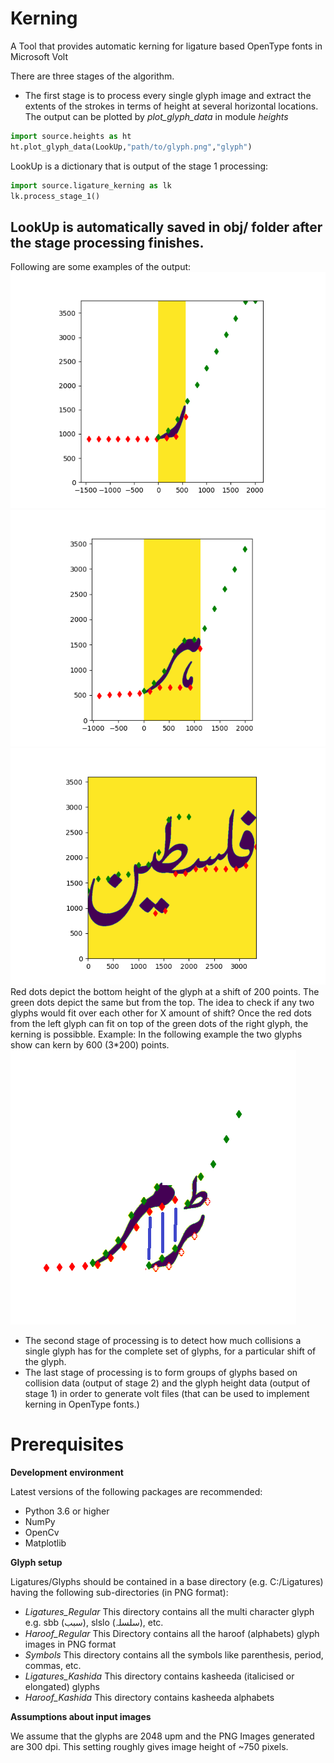 # Kerning
A Tool that provides automatic kerning for ligature based OpenType fonts in Microsoft Volt

There are three stages of the algorithm. 
- The first stage is to process every single glyph image and extract the extents of the strokes in terms of height at several horizontal locations. The output can be plotted by *plot_glyph_data* in module *heights*
 ``` python
import source.heights as ht
ht.plot_glyph_data(LookUp,"path/to/glyph.png","glyph")
```
LookUp is a dictionary that is output of the stage 1 processing:
``` python
import source.ligature_kerning as lk
lk.process_stage_1()
```
LookUp is automatically saved in obj/ folder after the stage processing finishes. 
- 
  Following are some examples of the output:
  ![Reh glyph](data/reh.png)
  ![or glyph](data/or_heights.png)
  ![flvin glyph](data/flsvin.png)
Red dots depict the bottom height of the glyph at a shift of 200 points. 
The green dots depict the same but from the top. 
The idea to check if any two glyphs would fit over each other for X amount of shift? Once the red dots from the left glyph can fit on top of the green dots of the right glyph, the kerning is possibble.
Example: In the following example the two glyphs show can kern by 600 (3*200) points. 
![](data/collidepng.png)
- The second stage of processing is to detect how much collisions a single glyph has for the complete set of glyphs, for a particular shift of the glyph.
- The last stage of processing is to form groups of glyphs based on collision data (output of stage 2) and the glyph height data (output of stage 1) in order to generate volt files (that can be used to implement kerning in OpenType fonts.)
# Prerequisites
**Development environment**

Latest versions of the following packages are recommended:
 - Python 3.6 or higher
 - NumPy
 - OpenCv
 - Matplotlib
 
**Glyph setup**

Ligatures/Glyphs should be contained in a base directory (e.g. C:/Ligatures) having the following sub-directories (in PNG format):
- *Ligatures_Regular* This directory contains all the multi character glyph e.g. sbb (سبب), slslo (سلسلہ), etc.
- *Haroof_Regular* This Directory contains all the haroof (alphabets) glyph images in PNG format
- *Symbols* This directory contains all the symbols like parenthesis, period, commas, etc. 
- *Ligatures_Kashida* This directory contains kasheeda (italicised or elongated) glyphs
- *Haroof_Kashida* This directory contains kasheeda alphabets

**Assumptions about input images**

We assume that the glyphs are 2048 upm and the PNG Images generated are 300 dpi. This setting roughly gives image height of ~750 pixels. 